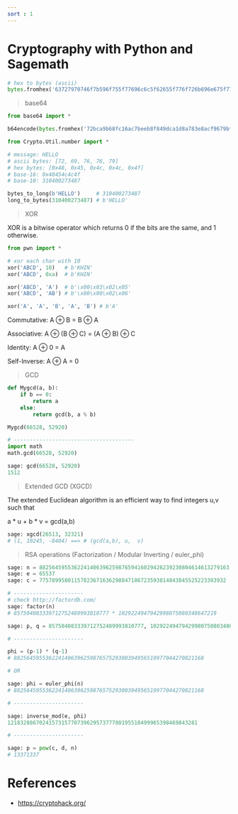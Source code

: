 ```yaml
---
sort : 1 
---
```



<!-- 
## Rquirements

```bash
$ docker pull sagemath/sagemath

$ docker run -it sagemath/sagemath
# OR 
$ docker run -p 8888:8888 sagemath/sagemath-jupyter
``` 

----------------------------------------------------------------------------

from Crypto.Util.number import *
import hashlib 

N = 15216583....
d = 111759012...
M = b'crypto{Immut4ble_m3ssag1ng}'

H = bytes_to_long(hashlib.sha256(M).digest())

# print(H)

S = pow(H, d, N)

print(S)

----------------------------------------------------------------------------



The elliptic curve factorization method (ECM) is the fastest way to factor a known composite integer if one of the factors is relatively small (up to approximately 80 bits / 25 decimal digits)

https://doc.sagemath.org/html/en/reference/interfaces/sage/interfaces/ecm.html






----------------------------------------------------------------------------





from gmpy2 import iroot
c = 243251053617903760309941844835411292373350655973075480264001352919865180151222189820473358411037759381328642957324889519192337152355302808400638052620580409813222660643570085177957
print(bytes.fromhex(hex(iroot(c, 3)[0])[2:]))











----------------------------------------------------------------------------





from Crypto.Cipher import AES
from Crypto.Util.Padding import pad, unpad
import hashlib
import os
from secret import shared_secret

FLAG = b'crypto{????????????????????????????}'


def encrypt_flag(shared_secret: int):
    # Derive AES key from shared secret
    sha1 = hashlib.sha1()
    sha1.update(str(shared_secret).encode('ascii'))
    key = sha1.digest()[:16]
    # Encrypt flag
    iv = os.urandom(16)
    cipher = AES.new(key, AES.MODE_CBC, iv)
    ciphertext = cipher.encrypt(pad(FLAG, 16))
    # Prepare data to send
    data = {}
    data['iv'] = iv.hex()
    data['encrypted_flag'] = ciphertext.hex()
    return data


print(encrypt_flag(shared_secret))

----------------------------------------------------------------------------

from Crypto.Cipher import AES
from Crypto.Util.Padding import pad, unpad
import hashlib


def is_pkcs7_padded(message):
    padding = message[-message[-1]:]
    return all(padding[i] == len(padding) for i in range(0, len(padding)))


def decrypt_flag(shared_secret: int, iv: str, ciphertext: str):
    # Derive AES key from shared secret
    sha1 = hashlib.sha1()
    sha1.update(str(shared_secret).encode('ascii'))
    key = sha1.digest()[:16]
    # Decrypt flag
    ciphertext = bytes.fromhex(ciphertext)
    iv = bytes.fromhex(iv)
    cipher = AES.new(key, AES.MODE_CBC, iv)
    plaintext = cipher.decrypt(ciphertext)

    if is_pkcs7_padded(plaintext):
        return unpad(plaintext, 16).decode('ascii')
    else:
        return plaintext.decode('ascii')


shared_secret = ?
iv = ?
ciphertext = ?

print(decrypt_flag(shared_secret, iv, ciphertext))


-->



# Cryptography with Python and Sagemath  

```python
# hex to bytes (ascii)
bytes.fromhex('63727970746f7b596f755f77696c6c5f62655f776f726b696e675f776974685f6865785f737472696e67735f615f6c6f747d') # crypto{You_will_be_working_with_hex_strings_a_lot}
```




> base64
```python
from base64 import *

b64encode(bytes.fromhex('72bca9b68fc16ac7beeb8f849dca1d8a783e8acf9679bf9269f7bf')) # b'crypto/Base+64+Encoding+is+Web+Safe/'
```

```python
from Crypto.Util.number import *

# message: HELLO
# ascii bytes: [72, 69, 76, 76, 79]
# hex bytes: [0x48, 0x45, 0x4c, 0x4c, 0x4f]
# base-16: 0x48454c4c4f
# base-10: 310400273487 

bytes_to_long(b'HELLO') 	# 310400273487
long_to_bytes(310400273487) # b'HELLO' 
```






> XOR 

XOR is a bitwise operator which returns 0 if the bits are the same, and 1 otherwise. 
```python
from pwn import *

# xor each char with 10 
xor('ABCD', 10)   # b'KHIN'
xor('ABCD', 0xa)  # b'KHIN'

xor('ABCD', 'A')  # b'\x00\x03\x02\x05'
xor('ABCD', 'AB') # b'\x00\x00\x02\x06'

xor('A', 'A', 'B', 'A', 'B') # b'A'
```


Commutative: A ⊕ B = B ⊕ A

Associative: A ⊕ (B ⊕ C) = (A ⊕ B) ⊕ C

Identity: A ⊕ 0 = A

Self-Inverse: A ⊕ A = 0 





> GCD

```python
def Mygcd(a, b):
    if b == 0:
        return a
    else:
        return gcd(b, a % b)

Mygcd(66528, 52920)

# --------------------------------------
import math
math.gcd(66528, 52920)
```

```python
sage: gcd(66528, 52920)
1512 
```


> Extended GCD (XGCD)

The extended Euclidean algorithm is an efficient way to find integers u,v such that

a * u + b * v = gcd(a,b)

```python
sage: xgcd(26513, 32321)
# (1, 10245, -8404) ==> # (gcd(a,b), u,  v)
```





> RSA operations (Factorization / Modular Inverting / euler_phi)

```python
sage: n = 882564595536224140639625987659416029426239230804614613279163
sage: e = 65537
sage: c = 77578995801157823671636298847186723593814843845525223303932 

# ----------------------
# check http://factordb.com/
sage: factor(n)
# 857504083339712752489993810777 * 1029224947942998075080348647219

sage: p, q = 857504083339712752489993810777, 1029224947942998075080348647219

# ----------------------

phi = (p-1) * (q-1)
# 882564595536224140639625987657529300394956519977044270821168

# OR 

sage: phi = euler_phi(n)
# 882564595536224140639625987657529300394956519977044270821168

# ----------------------

sage: inverse_mod(e, phi)
121832886702415731577073962957377780195510499965398469843281

# ----------------------

sage: p = pow(c, d, n)
# 13371337
```







# References
* https://cryptohack.org/











